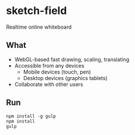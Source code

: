 sketch-field
========

Realtime online whiteboard

## What

* WebGL-based fast drawing, scaling, translating
* Accessible from any devices
  * Mobile devices (touch, pen)
  * Desktop devices (graphics tablets)
* Collaborate with other users

## Run

```
npm install -g gulp
npm install
gulp
```
